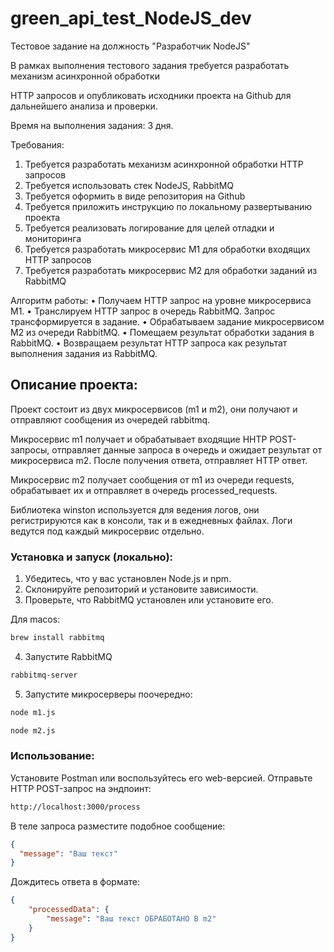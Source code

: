 # green_api_test_NodeJS_dev
Тестовое задание на должность "Разработчик NodeJS"

В рамках выполнения тестового задания требуется разработать механизм асинхронной обработки

HTTP запросов и опубликовать исходники проекта на Github для дальнейшего анализа и проверки.

Время на выполнения задания: 3 дня.

Требования:
1. Требуется разработать механизм асинхронной обработки HTTP запросов
2. Требуется использовать стек NodeJS, RabbitMQ
3. Требуется оформить в виде репозитория на Github
4. Требуется приложить инструкцию по локальному развертыванию проекта
5. Требуется реализовать логирование для целей отладки и мониторинга
6. Требуется разработать микросервис М1 для обработки входящих HTTP запросов
7. Требуется разработать микросервис М2 для обработки заданий из RabbitMQ

Алгоритм работы:
• Получаем HTTP запрос на уровне микросервиса М1.
• Транслируем HTTP запрос в очередь RabbitMQ. Запрос трансформируется в задание.
• Обрабатываем задание микросервисом М2 из очереди RabbitMQ.
• Помещаем результат обработки задания в RabbitMQ.
• Возвращаем результат HTTP запроса как результат выполнения задания из RabbitMQ.

## Описание проекта:
Проект состоит из двух микросервисов (m1 и m2), они получают и отправляют сообщения из очередей rabbitmq.

Микросервис m1 получает и обрабатывает входящие HHTP POST-запросы, отправляет данные запроса в очередь и ожидает результат от микросервиса m2. После получения ответа, отправляет HTTP ответ.

Микросервис m2 получает сообщения от m1 из очереди requests, обрабатывает их и отправляет в очередь processed_requests.

Библиотека winston используется для ведения логов, они регистрируются как в консоли, так и в ежедневных файлах. Логи ведутся под каждый микросервис отдельно.

### Установка и запуск (локально):
1. Убедитесь, что у вас установлен Node.js и npm.
2. Склонируйте репозиторий и установите зависимости.
3. Проверьте, что RabbitMQ установлен или установите его.

Для macos:
```bash
brew install rabbitmq
```
4. Запустите RabbitMQ
```bash
rabbitmq-server
```
5. Запустите микросерверы поочередно:
```bash
node m1.js

node m2.js
```
### Использование:
Установите Postman или воспользуйтесь его web-версией.
Отправьте HTTP POST-запрос на эндпоинт:
```bash
http://localhost:3000/process
```
В теле запроса разместите подобное сообщение:
```json
{
  "message": "Ваш текст"
}
```
Дождитесь ответа в формате:
```json
{
    "processedData": {
        "message": "Ваш текст ОБРАБОТАНО В m2"
    }
}
```